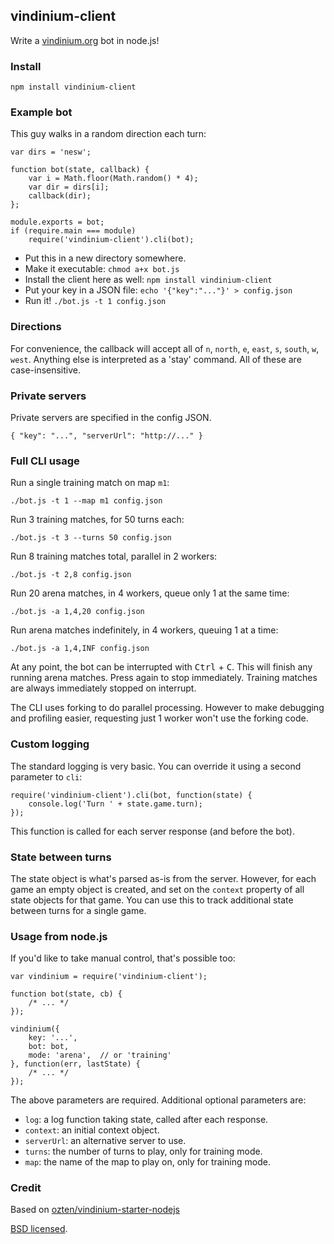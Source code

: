 ## vindinium-client

Write a [vindinium.org](http://vindinium.org/) bot in node.js!

### Install

    npm install vindinium-client

### Example bot

This guy walks in a random direction each turn:

    var dirs = 'nesw';

    function bot(state, callback) {
        var i = Math.floor(Math.random() * 4);
        var dir = dirs[i];
        callback(dir);
    };

    module.exports = bot;
    if (require.main === module)
        require('vindinium-client').cli(bot);

 - Put this in a new directory somewhere.
 - Make it executable: `chmod a+x bot.js`
 - Install the client here as well: `npm install vindinium-client`
 - Put your key in a JSON file: `echo '{"key":"..."}' > config.json`
 - Run it! `./bot.js -t 1 config.json`

### Directions

For convenience, the callback will accept all of `n`, `north`, `e`, `east`,
`s`, `south`, `w`, `west`. Anything else is interpreted as a 'stay' command.
All of these are case-insensitive.

### Private servers

Private servers are specified in the config JSON.

    { "key": "...", "serverUrl": "http://..." }

### Full CLI usage

Run a single training match on map `m1`:

    ./bot.js -t 1 --map m1 config.json

Run 3 training matches, for 50 turns each:

    ./bot.js -t 3 --turns 50 config.json

Run 8 training matches total, parallel in 2 workers:

    ./bot.js -t 2,8 config.json

Run 20 arena matches, in 4 workers, queue only 1 at the same time:

    ./bot.js -a 1,4,20 config.json

Run arena matches indefinitely, in 4 workers, queuing 1 at a time:

    ./bot.js -a 1,4,INF config.json

At any point, the bot can be interrupted with <kbd>Ctrl</kbd> + <kbd>C</kbd>.
This will finish any running arena matches. Press again to stop immediately.
Training matches are always immediately stopped on interrupt.

The CLI uses forking to do parallel processing. However to make debugging
and profiling easier, requesting just 1 worker won't use the forking code.

### Custom logging

The standard logging is very basic. You can override it using a second
parameter to `cli`:

    require('vindinium-client').cli(bot, function(state) {
        console.log('Turn ' + state.game.turn);
    });

This function is called for each server response (and before the bot).

### State between turns

The state object is what's parsed as-is from the server. However, for each game
an empty object is created, and set on the `context` property of all state
objects for that game. You can use this to track additional state between turns
for a single game.

### Usage from node.js

If you'd like to take manual control, that's possible too:

    var vindinium = require('vindinium-client');

    function bot(state, cb) {
        /* ... */
    });

    vindinium({
        key: '...',
        bot: bot,
        mode: 'arena',  // or 'training'
    }, function(err, lastState) {
        /* ... */
    });

The above parameters are required. Additional optional parameters are:

 - `log`: a log function taking state, called after each response.
 - `context`: an initial context object.
 - `serverUrl`: an alternative server to use.
 - `turns`: the number of turns to play, only for training mode.
 - `map`: the name of the map to play on, only for training mode.

### Credit

Based on [ozten/vindinium-starter-nodejs](https://github.com/ozten/vindinium-starter-nodejs)

[BSD licensed](http://en.wikipedia.org/wiki/BSD_licenses#3-clause_license_.28.22Revised_BSD_License.22.2C_.22New_BSD_License.22.2C_or_.22Modified_BSD_License.22.29).
